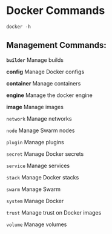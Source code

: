 # Docker Commands
```
docker -h
```
## Management Commands:

**```builder```** Manage builds

**config** Manage Docker configs

**container** Manage containers

**engine** Manage the docker engine

**image** Manage images

```network``` Manage networks

```node``` Manage Swarm nodes

```plugin``` Manage plugins

```secret``` Manage Docker secrets

```service``` Manage services

```stack``` Manage Docker stacks

```swarm``` Manage Swarm

```system``` Manage Docker

```trust``` Manage trust on Docker images

```volume``` Manage volumes


